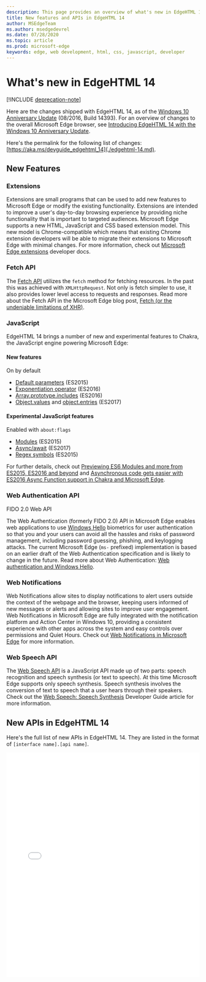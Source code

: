 ```yaml
---
description: This page provides an overview of what's new in EdgeHTML 14.
title: New features and APIs in EdgeHTML 14
author: MSEdgeTeam
ms.author: msedgedevrel
ms.date: 07/28/2020
ms.topic: article
ms.prod: microsoft-edge
keywords: edge, web development, html, css, javascript, developer
---
```

# What's new in EdgeHTML 14  

[!INCLUDE [deprecation-note](../includes/legacy-edge-note.md)]  

Here are the changes shipped with EdgeHTML 14, as of the [Windows 10 Anniversary Update](https://blogs.windows.com/windowsexperience/2016/06/29) \(08/2016, Build 14393\).  For an overview of changes to the overall Microsoft Edge browser, see [Introducing EdgeHTML 14 with the Windows 10 Anniversary Update](https://blogs.windows.com/msedgedev/2016/08/04).  

Here's the permalink for the following list of changes: [https://aka.ms/devguide_edgehtml_14](./edgehtml-14.md).  

## New Features  

### Extensions  

Extensions are small programs that can be used to add new features to Microsoft Edge or modify the existing functionality.  Extensions are intended to improve a user's day-to-day browsing experience by providing niche functionality that is important to targeted audiences.  Microsoft Edge supports a new HTML, JavaScript and CSS based extension model.  This new model is Chrome-compatible which means that existing Chrome extension developers will be able to migrate their extensions to Microsoft Edge with minimal changes.  For more information, check out [Microsoft Edge extensions](../../extensions/index.md) developer docs.  

### Fetch API  
The [Fetch API](https://fetch.spec.whatwg.org#fetch-api) utilizes the `fetch` method for fetching resources.  In the past this was achieved with `XMLHttpRequest`.  Not only is fetch simpler to use, it also provides lower level access to requests and responses.  Read more about the Fetch API in the Microsoft Edge blog post, [Fetch (or the undeniable limitations of XHR)](https://blogs.windows.com/msedgedev/2016/05/24).  

### JavaScript  

EdgeHTML 14 brings a number of new and experimental features to Chakra, the JavaScript engine powering Microsoft Edge:  

#### New features  

On by default  

*   [Default parameters](https://developer.microsoft.com/microsoft-edge/platform/status/defaultparameteres6) \(ES2015\)
*   [Exponentiation operator](https://developer.microsoft.com/microsoft-edge/platform/status/exponentiationoperatores2016) \(ES2016\)
*   [Array.prototype.includes](https://developer.microsoft.com/microsoft-edge/platform/status/arrayprototypeincludeses2016) \(ES2016\)
*   [Object.values](https://developer.mozilla.org/docs/Web/JavaScript/Reference/Global_Objects/Object/values) and [object.entries](https://developer.mozilla.org/docs/Web/JavaScript/Reference/Global_Objects/Object/entries) \(ES2017\)  

#### Experimental JavaScript features  

Enabled with `about:flags`  

*   [Modules](https://blogs.windows.com/msedgedev/2016/05/17) \(ES2015\)  
*   [Async/await](https://developer.microsoft.com/microsoft-edge/platform/status/asyncfunctionses2016) \(ES2017\)  
*   [Regex symbols](https://developer.microsoft.com/microsoft-edge/platform/status/regexpbuiltinses6) \(ES2015\)  

For further details, check out [Previewing ES6 Modules and more from ES2015, ES2016 and beyond](https://blogs.windows.com/msedgedev/2016/05/17) and [Asynchronous code gets easier with ES2016 Async Function support in Chakra and Microsoft Edge](https://blogs.windows.com/msedgedev/2015/09/30).  

### Web Authentication API  

FIDO 2.0 Web API  

The Web Authentication \(formerly FIDO 2.0\) API in Microsoft Edge enables web applications to use [Windows Hello](https://www.microsoft.com/windows/comprehensive-security) biometrics for user authentication so that you and your users can avoid all the hassles and risks of password management, including password guessing, phishing, and keylogging attacks.  The current Microsoft Edge \(`ms-` prefixed\) implementation is based on an earlier draft of the Web Authentication specification and is likely to change in the future.  Read more about Web Authentication:  [Web authentication and Windows Hello](../windows-integration/web-authentication.md).

### Web Notifications
Web Notifications allow sites to display notifications to alert users outside the context of the webpage and the browser, keeping users informed of new messages or alerts and allowing sites to improve user engagement.  Web Notifications in Microsoft Edge are fully integrated with the notification platform and Action Center in Windows 10, providing a consistent experience with other apps across the system and easy controls over permissions and Quiet Hours.  Check out [Web Notifications in Microsoft Edge](https://blogs.windows.com/msedgedev/2016/05/16) for more information.  

### Web Speech API
The [Web Speech API](https://dvcs.w3.org/hg/speech-api/raw-file/tip/speechapi.html) is a JavaScript API made up of two parts: speech recognition and speech synthesis \(or text to speech\).  At this time Microsoft Edge supports only speech synthesis.  Speech synthesis involves the conversion of text to speech that a user hears through their speakers.  Check out the [Web Speech: Speech Synthesis](https://developer.mozilla.org/docs/Web/API/Web_Speech_API) Developer Guide article for more information.  

## New APIs in EdgeHTML 14

Here's the full list of new APIs in EdgeHTML 14.  They are listed in the format of `[interface name].[api name]`.  

<iframe height='585' scrolling='no' title='New APIs in EdgeHTML 14' src='//codepen.io/MSEdgeDev/embed/oWMEPE/?height=585&theme-id=23761&default-tab=result&embed-version=2' frameborder='no' allowtransparency='true' allowfullscreen='true' style='width: 100%;'>See the Pen <a href='https://codepen.io/MSEdgeDev/pen/oWMEPE/'>New APIs in EdgeHTML 14</a>by MSEdgeDev (<a href='https://codepen.io/MSEdgeDev'>@MSEdgeDev</a>) on <a href='https://codepen.io'>CodePen</a>.</iframe>  
